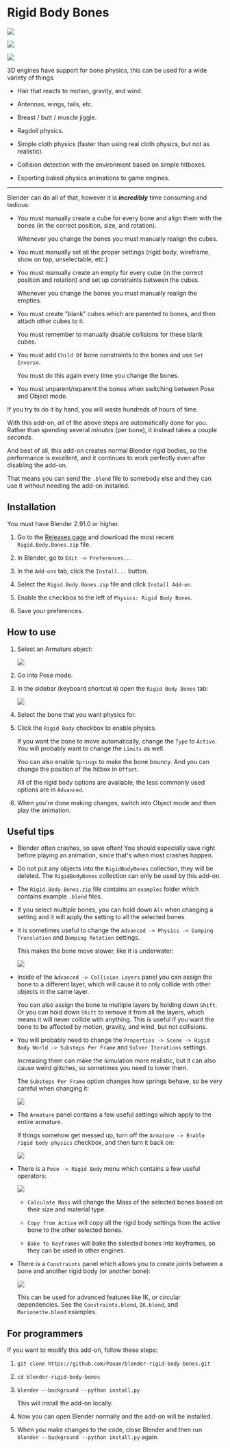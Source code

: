# Rigid Body Bones

![][simplegif]

![][marionettegif]

![][kizunagif]

[simplegif]: https://raw.githubusercontent.com/Pauan/blender-rigid-body-bones/master/Simple.gif
[kizunagif]: https://raw.githubusercontent.com/Pauan/blender-rigid-body-bones/master/Kizuna%20AI.gif
[marionettegif]: https://raw.githubusercontent.com/Pauan/blender-rigid-body-bones/master/Marionette.gif

3D engines have support for bone physics, this can be used for a wide variety of things:

* Hair that reacts to motion, gravity, and wind.

* Antennas, wings, tails, etc.

* Breast / butt / muscle jiggle.

* Ragdoll physics.

* Simple cloth physics (faster than using real cloth physics, but not as realistic).

* Collision detection with the environment based on simple hitboxes.

* Exporting baked physics animations to game engines.

----

Blender can do all of that, however it is ***incredibly*** time consuming and tedious:

* You must manually create a cube for every bone and align them with the bones (in the correct position, size, and rotation).

   Whenever you change the bones you must manually realign the cubes.

* You must manually set all the proper settings (rigid body, wireframe, show on top, unselectable, etc.)

* You must manually create an empty for every cube (in the correct position and rotation) and set up constraints between the cubes.

   Whenever you change the bones you must manually realign the empties.

* You must create "blank" cubes which are parented to bones, and then attach other cubes to it.

   You must remember to manually disable collisions for these blank cubes.

* You must add `Child Of` bone constraints to the bones and use `Set Inverse`.

   You must do this again every time you change the bones.

* You must unparent/reparent the bones when switching between Pose and Object mode.

If you try to do it by hand, you will waste hundreds of hours of time.

With this add-on, *all* of the above steps are automatically done for you. Rather than spending several *minutes* (per bone), it instead takes a couple *seconds*.

And best of all, this add-on creates normal Blender rigid bodies, so the performance is excellent, and it continues to work perfectly even after disabling the add-on.

That means you can send the `.blend` file to somebody else and they can use it without needing the add-on installed.


## Installation

You must have Blender 2.91.0 or higher.

1. Go to the [Releases page](https://github.com/Pauan/blender-rigid-body-bones/releases) and download the most recent `Rigid.Body.Bones.zip` file.

2. In Blender, go to `Edit -> Preferences...`

3. In the `Add-ons` tab, click the `Install...` button.

4. Select the `Rigid.Body.Bones.zip` file and click `Install Add-on`.

5. Enable the checkbox to the left of `Physics: Rigid Body Bones`.

6. Save your preferences.


## How to use

1. Select an Armature object:

   ![][usage01]

2. Go into Pose mode.

3. In the sidebar (keyboard shortcut `N`) open the `Rigid Body Bones` tab:

   ![][usage02]

4. Select the bone that you want physics for.

5. Click the `Rigid Body` checkbox to enable physics.

   If you want the bone to move automatically, change the `Type` to `Active`. You will probably want to change the `Limits` as well.

   You can also enable `Springs` to make the bone bouncy. And you can change the position of the hitbox in `Offset`.

   All of the rigid body options are available, the less commonly used options are in `Advanced`.

6. When you're done making changes, switch into Object mode and then play the animation.


## Useful tips

* Blender often crashes, so save often! You should especially save right before playing an animation, since that's when most crashes happen.

* Do not put any objects into the `RigidBodyBones` collection, they will be deleted. The `RigidBodyBones` collection can only be used by this add-on.

* The `Rigid.Body.Bones.zip` file contains an `examples` folder which contains example `.blend` files.

* If you select multiple bones, you can hold down `Alt` when changing a setting and it will apply the setting to all the selected bones.

* It is sometimes useful to change the `Advanced -> Physics -> Damping Translation` and `Damping Rotation` settings.

   This makes the bone move slower, like it is underwater:

   ![][usage06]

* Inside of the `Advanced -> Collision Layers` panel you can assign the bone to a different layer, which will cause it to only collide with other objects in the same layer.

   You can also assign the bone to multiple layers by holding down `Shift`. Or you can hold down `Shift` to remove it from all the layers, which means it will never collide with anything. This is useful if you want the bone to be affected by motion, gravity, and wind, but not collisions.

* You will probably need to change the `Properties -> Scene -> Rigid Body World -> Substeps Per Frame` and `Solver Iterations` settings.

   Increasing them can make the simulation more realistic, but it can also cause weird glitches, so sometimes you need to lower them.

   The `Substeps Per Frame` option changes how springs behave, so be very careful when changing it:

   ![][usage05]

* The `Armature` panel contains a few useful settings which apply to the entire armature.

   If things somehow get messed up, turn off the `Armature -> Enable rigid body physics` checkbox, and then turn it back on:

   ![][usage04]

* There is a `Pose -> Rigid Body` menu which contains a few useful operators:

   ![][usage03]

   * `Calculate Mass` will change the Mass of the selected bones based on their size and material type.

   * `Copy from Active` will copy all the rigid body settings from the active bone to the other selected bones.

   * `Bake to Keyframes` will bake the selected bones into keyframes, so they can be used in other engines.

* There is a `Constraints` panel which allows you to create joints between a bone and another rigid body (or another bone):

   ![][usage07]

   This can be used for advanced features like IK, or circular dependencies. See the `Constraints.blend`, `IK.blend`, and `Marionette.blend` examples.

[usage01]: https://raw.githubusercontent.com/Pauan/blender-rigid-body-bones/master/Usage%2001.PNG
[usage02]: https://raw.githubusercontent.com/Pauan/blender-rigid-body-bones/master/Usage%2002.PNG
[usage03]: https://raw.githubusercontent.com/Pauan/blender-rigid-body-bones/master/Usage%2003.PNG
[usage04]: https://raw.githubusercontent.com/Pauan/blender-rigid-body-bones/master/Usage%2004.PNG
[usage05]: https://raw.githubusercontent.com/Pauan/blender-rigid-body-bones/master/Usage%2005.PNG
[usage06]: https://raw.githubusercontent.com/Pauan/blender-rigid-body-bones/master/Usage%2006.PNG
[usage07]: https://raw.githubusercontent.com/Pauan/blender-rigid-body-bones/master/Usage%2007.PNG


## For programmers

If you want to modify this add-on, follow these steps:

1. `git clone https://github.com/Pauan/blender-rigid-body-bones.git`

2. `cd blender-rigid-body-bones`

3. `blender --background --python install.py`

   This will install the add-on locally.

4. Now you can open Blender normally and the add-on will be installed.

5. When you make changes to the code, close Blender and then run `blender --background --python install.py` again.
